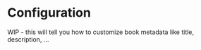 # Configuration

WIP - this will tell you how to customize book metadata like title, description, ...

<!-- index.hbs adapted from mdbook to mustache
required fields:
- language
- default_theme
- description
- path_to_root
- preferred_dark_theme
- theme_option (light, rust, coal, navy, ayu)
- book_title
optional stuff:
- is_print
- base_url
- favicon_svg/favicon_png
- print_enable
- additional_css
- mathjax_support
- search_enable
- git_repository_url (git_repository_icon)
- git_repository_edit_url
- previous (link)
- next (link)
- livereload
- google_analytics
- playground_line_numbers
- playground_copyable
- playground_js
- search_js
- additional_js
partials:
- head
- header
- toc
assets required:
- css/variables.css
- css/general.css
- css/chrome.css
- FontAwesome/css/font-awesome.css
- highlight.css
- tomorrow-night.css
- ayu-highlight.css
- clipboard.min.js
- highlight.js
- book.js
-->
